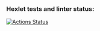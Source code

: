 ### Hexlet tests and linter status:
[![Actions Status](https://github.com/SebrekovDmitriy/python-project-49/actions/workflows/hexlet-check.yml/badge.svg)](https://github.com/SebrekovDmitriy/python-project-49/actions)
